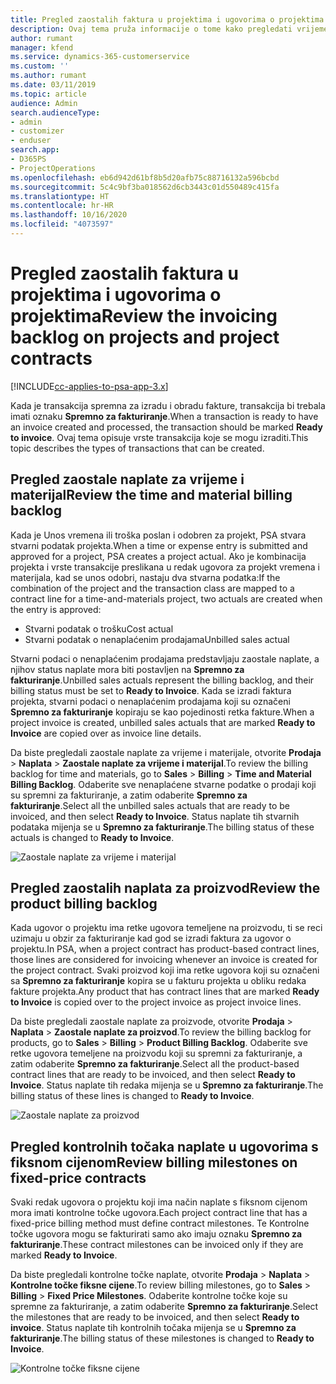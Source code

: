 ```yaml
---
title: Pregled zaostalih faktura u projektima i ugovorima o projektima
description: Ovaj tema pruža informacije o tome kako pregledati vrijeme, trošak i zaostale podatke o proizvodu te kako ih označiti kao spremne za fakturiranje.
author: rumant
manager: kfend
ms.service: dynamics-365-customerservice
ms.custom: ''
ms.author: rumant
ms.date: 03/11/2019
ms.topic: article
audience: Admin
search.audienceType:
- admin
- customizer
- enduser
search.app:
- D365PS
- ProjectOperations
ms.openlocfilehash: eb6d942d61bf8b5d20afb75c88716132a596bcbd
ms.sourcegitcommit: 5c4c9bf3ba018562d6cb3443c01d550489c415fa
ms.translationtype: HT
ms.contentlocale: hr-HR
ms.lasthandoff: 10/16/2020
ms.locfileid: "4073597"
---
```

# <a name="review-the-invoicing-backlog-on-projects-and-project-contracts"></a><span data-ttu-id="933dd-103">Pregled zaostalih faktura u projektima i ugovorima o projektima</span><span class="sxs-lookup"><span data-stu-id="933dd-103">Review the invoicing backlog on projects and project contracts</span></span>

[!INCLUDE[cc-applies-to-psa-app-3.x](../includes/cc-applies-to-psa-app-3x.md)]

<span data-ttu-id="933dd-104">Kada je transakcija spremna za izradu i obradu fakture, transakcija bi trebala imati oznaku **Spremno za fakturiranje**.</span><span class="sxs-lookup"><span data-stu-id="933dd-104">When a transaction is ready to have an invoice created and processed, the transaction should be marked **Ready to invoice**.</span></span> <span data-ttu-id="933dd-105">Ovaj tema opisuje vrste transakcija koje se mogu izraditi.</span><span class="sxs-lookup"><span data-stu-id="933dd-105">This topic describes the types of transactions that can be created.</span></span>

## <a name="review-the-time-and-material-billing-backlog"></a><span data-ttu-id="933dd-106">Pregled zaostale naplate za vrijeme i materijal</span><span class="sxs-lookup"><span data-stu-id="933dd-106">Review the time and material billing backlog</span></span>

<span data-ttu-id="933dd-107">Kada je Unos vremena ili troška poslan i odobren za projekt, PSA stvara stvarni podatak projekta.</span><span class="sxs-lookup"><span data-stu-id="933dd-107">When a time or expense entry is submitted and approved for a project, PSA creates a project actual.</span></span> <span data-ttu-id="933dd-108">Ako je kombinacija projekta i vrste transakcije preslikana u redak ugovora za projekt vremena i materijala, kad se unos odobri, nastaju dva stvarna podatka:</span><span class="sxs-lookup"><span data-stu-id="933dd-108">If the combination of the project and the transaction class are mapped to a contract line for a time-and-materials project, two actuals are created when the entry is approved:</span></span>

- <span data-ttu-id="933dd-109">Stvarni podatak o trošku</span><span class="sxs-lookup"><span data-stu-id="933dd-109">Cost actual</span></span> 
- <span data-ttu-id="933dd-110">Stvarni podatak o nenaplaćenim prodajama</span><span class="sxs-lookup"><span data-stu-id="933dd-110">Unbilled sales actual</span></span>

<span data-ttu-id="933dd-111">Stvarni podaci o nenaplaćenim prodajama predstavljaju zaostale naplate, a njihov status naplate mora biti postavljen na **Spremno za fakturiranje**.</span><span class="sxs-lookup"><span data-stu-id="933dd-111">Unbilled sales actuals represent the billing backlog, and their billing status must be set to **Ready to Invoice**.</span></span> <span data-ttu-id="933dd-112">Kada se izradi faktura projekta, stvarni podaci o nenaplaćenim prodajama koji su označeni **Spremno za fakturiranje** kopiraju se kao pojedinosti retka fakture.</span><span class="sxs-lookup"><span data-stu-id="933dd-112">When a project invoice is created, unbilled sales actuals that are marked **Ready to Invoice** are copied over as invoice line details.</span></span>

<span data-ttu-id="933dd-113">Da biste pregledali zaostale naplate za vrijeme i materijale, otvorite **Prodaja** \> **Naplata** \> **Zaostale naplate za vrijeme i materijal**.</span><span class="sxs-lookup"><span data-stu-id="933dd-113">To review the billing backlog for time and materials, go to **Sales** \> **Billing** \> **Time and Material Billing Backlog**.</span></span> <span data-ttu-id="933dd-114">Odaberite sve nenaplaćene stvarne podatke o prodaji koji su spremni za fakturiranje, a zatim odaberite **Spremno za fakturiranje**.</span><span class="sxs-lookup"><span data-stu-id="933dd-114">Select all the unbilled sales actuals that are ready to be invoiced, and then select **Ready to Invoice**.</span></span> <span data-ttu-id="933dd-115">Status naplate tih stvarnih podataka mijenja se u **Spremno za fakturiranje**.</span><span class="sxs-lookup"><span data-stu-id="933dd-115">The billing status of these actuals is changed to **Ready to Invoice**.</span></span>

![Zaostale naplate za vrijeme i materijal](media/TMBacklog.png)

## <a name="review-the-product-billing-backlog"></a><span data-ttu-id="933dd-117">Pregled zaostalih naplata za proizvod</span><span class="sxs-lookup"><span data-stu-id="933dd-117">Review the product billing backlog</span></span>

<span data-ttu-id="933dd-118">Kada ugovor o projektu ima retke ugovora temeljene na proizvodu, ti se reci uzimaju u obzir za fakturiranje kad god se izradi faktura za ugovor o projektu.</span><span class="sxs-lookup"><span data-stu-id="933dd-118">In PSA, when a project contract has product-based contract lines, those lines are considered for invoicing whenever an invoice is created for the project contract.</span></span> <span data-ttu-id="933dd-119">Svaki proizvod koji ima retke ugovora koji su označeni sa **Spremno za fakturiranje** kopira se u fakturu projekta u obliku redaka fakture projekta.</span><span class="sxs-lookup"><span data-stu-id="933dd-119">Any product that has contract lines that are marked **Ready to Invoice** is copied over to the project invoice as project invoice lines.</span></span>

<span data-ttu-id="933dd-120">Da biste pregledali zaostale naplate za proizvode, otvorite **Prodaja** \> **Naplata** \> **Zaostale naplate za proizvod**.</span><span class="sxs-lookup"><span data-stu-id="933dd-120">To review the billing backlog for products, go to **Sales** \> **Billing** \> **Product Billing Backlog**.</span></span> <span data-ttu-id="933dd-121">Odaberite sve retke ugovora temeljene na proizvodu koji su spremni za fakturiranje, a zatim odaberite **Spremno za fakturiranje**.</span><span class="sxs-lookup"><span data-stu-id="933dd-121">Select all the product-based contract lines that are ready to be invoiced, and then select **Ready to Invoice**.</span></span> <span data-ttu-id="933dd-122">Status naplate tih redaka mijenja se u **Spremno za fakturiranje**.</span><span class="sxs-lookup"><span data-stu-id="933dd-122">The billing status of these lines is changed to **Ready to Invoice**.</span></span>

![Zaostale naplate za proizvod](media/ProductBacklog.png)

## <a name="review-billing-milestones-on-fixed-price-contracts"></a><span data-ttu-id="933dd-124">Pregled kontrolnih točaka naplate u ugovorima s fiksnom cijenom</span><span class="sxs-lookup"><span data-stu-id="933dd-124">Review billing milestones on fixed-price contracts</span></span>

<span data-ttu-id="933dd-125">Svaki redak ugovora o projektu koji ima način naplate s fiksnom cijenom mora imati kontrolne točke ugovora.</span><span class="sxs-lookup"><span data-stu-id="933dd-125">Each project contract line that has a fixed-price billing method must define contract milestones.</span></span> <span data-ttu-id="933dd-126">Te Kontrolne točke ugovora mogu se fakturirati samo ako imaju oznaku **Spremno za fakturiranje**.</span><span class="sxs-lookup"><span data-stu-id="933dd-126">These contract milestones can be invoiced only if they are marked **Ready to Invoice**.</span></span> 

<span data-ttu-id="933dd-127">Da biste pregledali kontrolne točke naplate, otvorite **Prodaja** \> **Naplata** \> **Kontrolne točke fiksne cijene**.</span><span class="sxs-lookup"><span data-stu-id="933dd-127">To review billing milestones, go to **Sales** \> **Billing** \> **Fixed Price Milestones**.</span></span> <span data-ttu-id="933dd-128">Odaberite kontrolne točke koje su spremne za fakturiranje, a zatim odaberite **Spremno za fakturiranje**.</span><span class="sxs-lookup"><span data-stu-id="933dd-128">Select the milestones that are ready to be invoiced, and then select **Ready to invoice**.</span></span> <span data-ttu-id="933dd-129">Status naplate tih kontrolnih točaka mijenja se u **Spremno za fakturiranje**.</span><span class="sxs-lookup"><span data-stu-id="933dd-129">The billing status of these milestones is changed to **Ready to Invoice**.</span></span>

![Kontrolne točke fiksne cijene](media/FPBacklog.png)
